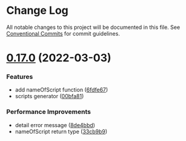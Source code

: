 # Change Log

All notable changes to this project will be documented in this file.
See [Conventional Commits](https://conventionalcommits.org) for commit guidelines.

# [0.17.0](https://github.com/nervosnetwork/lumos/compare/v0.17.0-rc8...v0.17.0) (2022-03-03)


### Features

* add nameOfScript function ([6fdfe67](https://github.com/nervosnetwork/lumos/commit/6fdfe6714dca4bd598c014458fad55f1782209ca))
* scripts generator ([00bfa81](https://github.com/nervosnetwork/lumos/commit/00bfa815b6b1ea49b81753c63613eb655716ad14))


### Performance Improvements

* detail error message ([8de4bbd](https://github.com/nervosnetwork/lumos/commit/8de4bbdcff886d07dc2e98a2e382fab4e2fdde80))
* nameOfScript return type ([33cb9b9](https://github.com/nervosnetwork/lumos/commit/33cb9b915b90df0037ebf39c59387fb4c938fc11))
